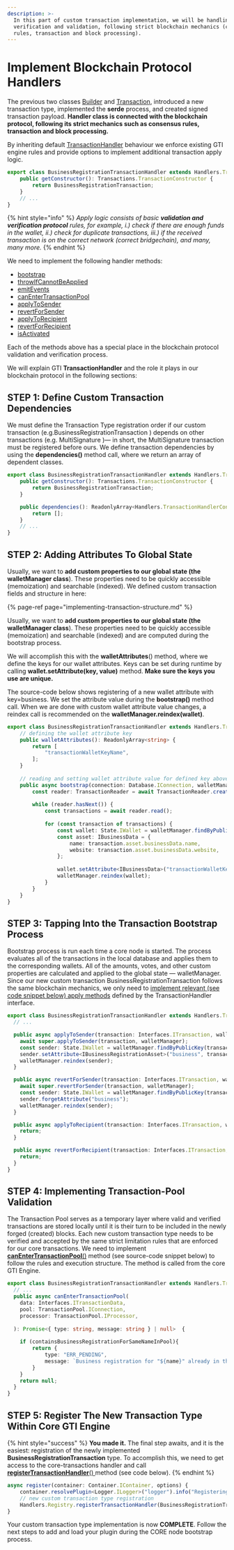 ```yaml
---
description: >-
  In this part of custom transaction implementation, we will be handling
  verification and validation, following strict blockchain mechanics (consensus
  rules, transaction and block processing).
---
```


# Implement Blockchain Protocol Handlers

The previous two classes [Builder](implement-transaction-builder.md) and [Transaction](implementing-transaction-structure.md), introduced a new transaction type, implemented the **serde** process, and created signed transaction payload. **Handler class is connected with the blockchain protocol, following its strict mechanics such as consensus rules, transaction and block processing.** 

By inheriting default [TransactionHandler](https://github.com/learn-ark/dapp-custom-transaction-example/blob/master/src/handlers/BusinessRegistrationTransactionHandler.ts#L8) behaviour we enforce existing GTI engine rules and provide options to implement additional transaction apply logic.

```typescript
export class BusinessRegistrationTransactionHandler extends Handlers.TransactionHandler {
    public getConstructor(): Transactions.TransactionConstructor {
        return BusinessRegistrationTransaction;
    }
    // ...
}
```

{% hint style="info" %}
_Apply logic consists of basic **validation and verification protocol** rules, for example, i.\) check if there are enough funds in the wallet, ii.\) check for duplicate transactions, iii.\) if the received transaction is on the correct network \(correct bridgechain\), and many, many more._
{% endhint %}

We need to implement the following handler methods:

* [bootstrap](https://github.com/learn-ark/dapp-custom-transaction-example/blob/master/src/handlers/BusinessRegistrationTransactionHandler.ts#L27)
* [throwIfCannotBeApplied](https://github.com/learn-ark/dapp-custom-transaction-example/blob/master/src/handlers/BusinessRegistrationTransactionHandler.ts#L46)
* [emitEvents](https://github.com/learn-ark/dapp-custom-transaction-example/blob/master/src/handlers/BusinessRegistrationTransactionHandler.ts#L65)
* [canEnterTransactionPool](https://github.com/learn-ark/dapp-custom-transaction-example/blob/master/src/handlers/BusinessRegistrationTransactionHandler.ts#L69)
* [applyToSender](https://github.com/learn-ark/dapp-custom-transaction-example/blob/master/src/handlers/BusinessRegistrationTransactionHandler.ts#L108)
* [revertForSender](https://github.com/learn-ark/dapp-custom-transaction-example/blob/master/src/handlers/BusinessRegistrationTransactionHandler.ts#L118)
* [applyToRecipient](https://github.com/learn-ark/dapp-custom-transaction-example/blob/master/src/handlers/BusinessRegistrationTransactionHandler.ts#L128)
* [revertForRecipient](https://github.com/learn-ark/dapp-custom-transaction-example/blob/master/src/handlers/BusinessRegistrationTransactionHandler.ts#L135)
* [isActivated](https://github.com/learn-ark/dapp-custom-transaction-example/blob/master/src/handlers/BusinessRegistrationTransactionHandler.ts#L23)

Each of the methods above has a special place in the blockchain protocol validation and verification process.

We will explain GTI **TransactionHandler** and the role it plays in our blockchain protocol in the following sections:

## STEP 1: Define Custom Transaction Dependencies

We must define the Transaction Type registration order if our custom transaction \(e.g.BusinessRegistrationTransaction \) depends on other transactions \(e.g. MultiSignature \)— in short, the MultiSignature transaction must be registered before ours. We define transaction dependencies by using the **dependencies\(\)** method call, where we return an array of dependent classes. 

```typescript
export class BusinessRegistrationTransactionHandler extends Handlers.TransactionHandler {
    public getConstructor(): Transactions.TransactionConstructor {
        return BusinessRegistrationTransaction;
    }

    public dependencies(): ReadonlyArray<Handlers.TransactionHandlerConstructor> {
        return [];
    }
    // ...
}
```

## STEP 2: Adding Attributes To Global State

Usually, we want to **add custom properties to our global state \(the walletManager class**\). These properties need to be quickly accessible \(memoization\) and searchable \(indexed\). We defined custom transaction fields and structure in here:

{% page-ref page="implementing-transaction-structure.md" %}

Usually, we want to **add custom properties to our global state \(the walletManager class**\). These properties need to be quickly accessible \(memoization\) and searchable \(indexed\) and are computed during the bootstrap process.

We will accomplish this with the **walletAttributes**\(\) method, where we define the keys for our wallet attributes. Keys can be set during runtime by calling **wallet.setAttribute\(key, value\)** method. **Make sure the keys you use are unique.** 

The source-code below shows registering of a new wallet attribute with key=business. We set the attribute value during the **bootstrap\(\)** method call. When we are done with custom wallet attribute value changes, a reindex call is recommended on the **walletManager.reindex\(wallet\)**.

```typescript
export class BusinessRegistrationTransactionHandler extends Handlers.TransactionHandler {
    // defining the wallet attribute key
    public walletAttributes(): ReadonlyArray<string> {
        return [
            "transactionWalletKeyName",
        ];
    }
    
    // reading and setting wallet attribute value for defined key above
    public async bootstrap(connection: Database.IConnection, walletManager: State.IWalletManager): Promise<void> {
        const reader: TransactionReader = await TransactionReader.create(connection, this.getConstructor());
    
        while (reader.hasNext()) {
            const transactions = await reader.read();
    
            for (const transaction of transactions) {
                const wallet: State.IWallet = walletManager.findByPublicKey(transaction.senderPublicKey);
                const asset: IBusinessData = {
                    name: transaction.asset.businessData.name,
                    website: transaction.asset.businessData.website,
                };
    
                wallet.setAttribute<IBusinessData>("transactionWalletKeyName", asset);
                walletManager.reindex(wallet);
            }
        }
    }
}
```

## STEP 3: Tapping Into the Transaction Bootstrap Process

Bootstrap process is run each time a core node is started. The process evaluates all of the transactions in the local database and applies them to the corresponding wallets. All of the amounts, votes, and other custom properties are calculated and applied to the global state — walletManager. Since our new custom transaction  BusinessRegistrationTransaction follows the same blockchain mechanics, we only need to [implement relevant \(see code snippet below\) apply methods](https://github.com/learn-ark/dapp-custom-transaction-example/blob/master/src/handlers/BusinessRegistrationTransactionHandler.ts#L108-L141) defined by the TransactionHandler interface.

```typescript
export class BusinessRegistrationTransactionHandler extends Handlers.TransactionHandler {
  // ...

  public async applyToSender(transaction: Interfaces.ITransaction, walletManager: State.IWalletManager): Promise<void> {
    await super.applyToSender(transaction, walletManager);
    const sender: State.IWallet = walletManager.findByPublicKey(transaction.data.senderPublicKey);
    sender.setAttribute<IBusinessRegistrationAsset>("business", transaction.data.asset.businessRegistration);
    walletManager.reindex(sender);
  }

  public async revertForSender(transaction: Interfaces.ITransaction, walletManager: State.IWalletManager): Promise<void> {
    await super.revertForSender(transaction, walletManager);
    const sender: State.IWallet = walletManager.findByPublicKey(transaction.data.senderPublicKey);
    sender.forgetAttribute("business");
    walletManager.reindex(sender);
  }

  public async applyToRecipient(transaction: Interfaces.ITransaction, walletManager: State.IWalletManager): Promise<void> {
    return;
  }

  public async revertForRecipient(transaction: Interfaces.ITransaction, walletManager: State.IWalletManager): Promise<void> {
    return;
  }
}
```

## STEP 4: Implementing Transaction-Pool Validation

The Transaction Pool serves as a temporary layer where valid and verified transactions are stored locally until it is their turn to be included in the newly forged \(created\) blocks. Each new custom transaction type needs to be verified and accepted by the same strict limitation rules that are enforced for our core transactions. We need to implement [**canEnterTransactionPool**\(\)](https://github.com/learn-ark/dapp-custom-transaction-example/blob/master/src/handlers/BusinessRegistrationTransactionHandler.ts#L69) method \(see source-code snippet below\) to follow the rules and execution structure. The method is called from the core GTI Engine.

```typescript
export class BusinessRegistrationTransactionHandler extends Handlers.TransactionHandler {
  // ...
  public async canEnterTransactionPool(
    data: Interfaces.ITransactionData,
    pool: TransactionPool.IConnection,
    processor: TransactionPool.IProcessor,
    
  ): Promise<{ type: string, message: string } | null>  {
  
    if (containsBusinessRegistrationForSameNameInPool){
        return {
            type: "ERR_PENDING",
            message: `Business registration for "${name}" already in the pool`,
        }
    }
    return null;
  }
}
```

## STEP 5: Register The New Transaction Type Within Core GTI Engine

{% hint style="success" %}
**You made it.** The final step awaits, and it is the easiest: registration of the newly implemented **BusinessRegistrationTransaction** type. To accomplish this, we need to get access to the core-transactions handler and call [**registerTransactionHandler**\(\) ](https://github.com/learn-ark/dapp-custom-transaction-example/blob/master/src/plugin.ts#L12)method \(see code below\).
{% endhint %}

```typescript
async register(container: Container.IContainer, options) {
    container.resolvePlugin<Logger.ILogger>("logger").info("Registering custom transaction");
    // new custom transaction type registration
    Handlers.Registry.registerTransactionHandler(BusinessRegistrationTransactionHandler);
}
```

Your custom transaction type implementation is now **COMPLETE**.  Follow the next steps to add and load your plugin during the CORE node bootstrap process.

